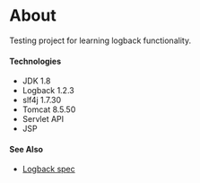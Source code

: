 # About
Testing project for learning logback functionality.

#### Technologies
+ JDK 1.8
+ Logback 1.2.3
+ slf4j 1.7.30
+ Tomcat 8.5.50
+ Servlet API
+ JSP

#### See Also
+ [Logback spec](http://logback.qos.ch/)